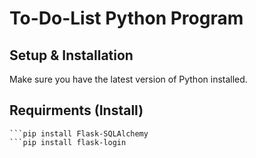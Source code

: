 # To-Do-List Python Program





## Setup & Installation 

Make sure you have the latest version of Python installed.


## Requirments (Install)
```pip install flask
```pip install Flask-SQLAlchemy
```pip install flask-login
